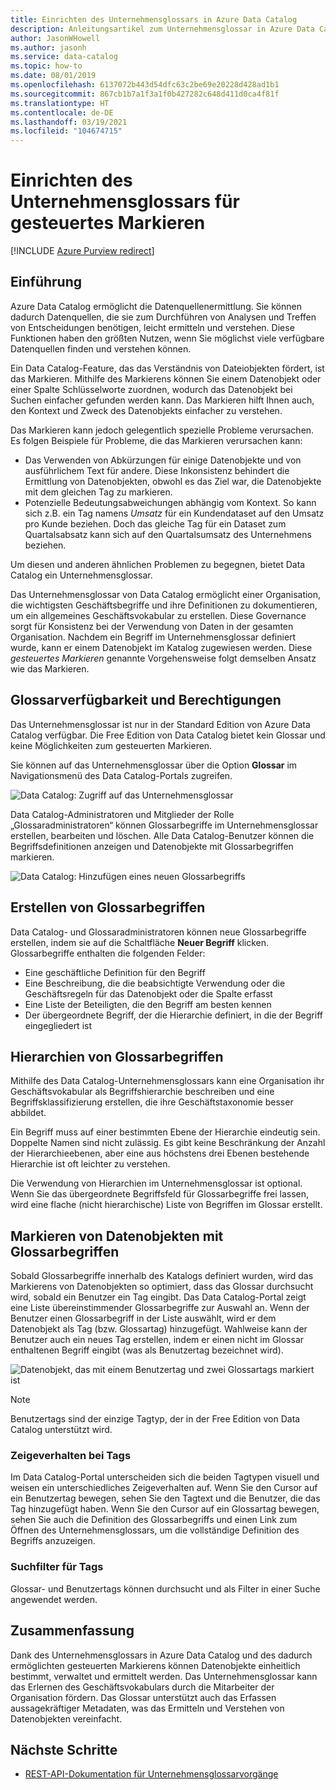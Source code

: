 ```yaml
---
title: Einrichten des Unternehmensglossars in Azure Data Catalog
description: Anleitungsartikel zum Unternehmensglossar in Azure Data Catalog zum Definieren und Verwenden eines allgemeinen Geschäftsvokabulars zum Markieren registrierter Datenobjekte.
author: JasonWHowell
ms.author: jasonh
ms.service: data-catalog
ms.topic: how-to
ms.date: 08/01/2019
ms.openlocfilehash: 6137072b443d54dfc63c2be69e20228d428ad1b1
ms.sourcegitcommit: 867cb1b7a1f3a1f0b427282c648d411d0ca4f81f
ms.translationtype: HT
ms.contentlocale: de-DE
ms.lasthandoff: 03/19/2021
ms.locfileid: "104674715"
---
```

# <a name="set-up-the-business-glossary-for-governed-tagging"></a>Einrichten des Unternehmensglossars für gesteuertes Markieren

[!INCLUDE [Azure Purview redirect](../../includes/data-catalog-use-purview.md)]

## <a name="introduction"></a>Einführung

Azure Data Catalog ermöglicht die Datenquellenermittlung. Sie können dadurch Datenquellen, die sie zum Durchführen von Analysen und Treffen von Entscheidungen benötigen, leicht ermitteln und verstehen. Diese Funktionen haben den größten Nutzen, wenn Sie möglichst viele verfügbare Datenquellen finden und verstehen können.

Ein Data Catalog-Feature, das das Verständnis von Dateiobjekten fördert, ist das Markieren. Mithilfe des Markierens können Sie einem Datenobjekt oder einer Spalte Schlüsselworte zuordnen, wodurch das Datenobjekt bei Suchen einfacher gefunden werden kann. Das Markieren hilft Ihnen auch, den Kontext und Zweck des Datenobjekts einfacher zu verstehen.

Das Markieren kann jedoch gelegentlich spezielle Probleme verursachen. Es folgen Beispiele für Probleme, die das Markieren verursachen kann:

* Das Verwenden von Abkürzungen für einige Datenobjekte und von ausführlichem Text für andere. Diese Inkonsistenz behindert die Ermittlung von Datenobjekten, obwohl es das Ziel war, die Datenobjekte mit dem gleichen Tag zu markieren.
* Potenzielle Bedeutungsabweichungen abhängig vom Kontext. So kann sich z.B. ein Tag namens *Umsatz* für ein Kundendataset auf den Umsatz pro Kunde beziehen. Doch das gleiche Tag für ein Dataset zum Quartalsabsatz kann sich auf den Quartalsumsatz des Unternehmens beziehen.  

Um diesen und anderen ähnlichen Problemen zu begegnen, bietet Data Catalog ein Unternehmensglossar.

Das Unternehmensglossar von Data Catalog ermöglicht einer Organisation, die wichtigsten Geschäftsbegriffe und ihre Definitionen zu dokumentieren, um ein allgemeines Geschäftsvokabular zu erstellen. Diese Governance sorgt für Konsistenz bei der Verwendung von Daten in der gesamten Organisation. Nachdem ein Begriff im Unternehmensglossar definiert wurde, kann er einem Datenobjekt im Katalog zugewiesen werden. Diese *gesteuertes Markieren* genannte Vorgehensweise folgt demselben Ansatz wie das Markieren.

## <a name="glossary-availability-and-privileges"></a>Glossarverfügbarkeit und Berechtigungen

Das Unternehmensglossar ist nur in der Standard Edition von Azure Data Catalog verfügbar. Die Free Edition von Data Catalog bietet kein Glossar und keine Möglichkeiten zum gesteuerten Markieren.

Sie können auf das Unternehmensglossar über die Option **Glossar** im Navigationsmenü des Data Catalog-Portals zugreifen.  

![Data Catalog: Zugriff auf das Unternehmensglossar](./media/data-catalog-how-to-business-glossary/01-portal-menu.png)

Data Catalog-Administratoren und Mitglieder der Rolle „Glossaradministratoren“ können Glossarbegriffe im Unternehmensglossar erstellen, bearbeiten und löschen. Alle Data Catalog-Benutzer können die Begriffsdefinitionen anzeigen und Datenobjekte mit Glossarbegriffen markieren.

![Data Catalog: Hinzufügen eines neuen Glossarbegriffs](./media/data-catalog-how-to-business-glossary/02-new-term.png)

## <a name="creating-glossary-terms"></a>Erstellen von Glossarbegriffen

Data Catalog- und Glossaradministratoren können neue Glossarbegriffe erstellen, indem sie auf die Schaltfläche **Neuer Begriff** klicken. Glossarbegriffe enthalten die folgenden Felder:

* Eine geschäftliche Definition für den Begriff
* Eine Beschreibung, die die beabsichtigte Verwendung oder die Geschäftsregeln für das Datenobjekt oder die Spalte erfasst
* Eine Liste der Beteiligten, die den Begriff am besten kennen
* Der übergeordnete Begriff, der die Hierarchie definiert, in die der Begriff eingegliedert ist

## <a name="glossary-term-hierarchies"></a>Hierarchien von Glossarbegriffen

Mithilfe des Data Catalog-Unternehmensglossars kann eine Organisation ihr Geschäftsvokabular als Begriffshierarchie beschreiben und eine Begriffsklassifizierung erstellen, die ihre Geschäftstaxonomie besser abbildet.

Ein Begriff muss auf einer bestimmten Ebene der Hierarchie eindeutig sein. Doppelte Namen sind nicht zulässig. Es gibt keine Beschränkung der Anzahl der Hierarchieebenen, aber eine aus höchstens drei Ebenen bestehende Hierarchie ist oft leichter zu verstehen.

Die Verwendung von Hierarchien im Unternehmensglossar ist optional. Wenn Sie das übergeordnete Begriffsfeld für Glossarbegriffe frei lassen, wird eine flache (nicht hierarchische) Liste von Begriffen im Glossar erstellt.  

## <a name="tagging-assets-with-glossary-terms"></a>Markieren von Datenobjekten mit Glossarbegriffen

Sobald Glossarbegriffe innerhalb des Katalogs definiert wurden, wird das Markierens von Datenobjekten so optimiert, dass das Glossar durchsucht wird, sobald ein Benutzer ein Tag eingibt. Das Data Catalog-Portal zeigt eine Liste übereinstimmender Glossarbegriffe zur Auswahl an. Wenn der Benutzer einen Glossarbegriff in der Liste auswählt, wird er dem Datenobjekt als Tag (bzw. Glossartag) hinzugefügt. Wahlweise kann der Benutzer auch ein neues Tag erstellen, indem er einen nicht im Glossar enthaltenen Begriff eingibt (was als Benutzertag bezeichnet wird).

![Datenobjekt, das mit einem Benutzertag und zwei Glossartags markiert ist](./media/data-catalog-how-to-business-glossary/03-tagged-asset.png)

> [!NOTE]
> Benutzertags sind der einzige Tagtyp, der in der Free Edition von Data Catalog unterstützt wird.

### <a name="hover-behavior-on-tags"></a>Zeigeverhalten bei Tags

Im Data Catalog-Portal unterscheiden sich die beiden Tagtypen visuell und weisen ein unterschiedliches Zeigeverhalten auf. Wenn Sie den Cursor auf ein Benutzertag bewegen, sehen Sie den Tagtext und die Benutzer, die das Tag hinzugefügt haben. Wenn Sie den Cursor auf ein Glossartag bewegen, sehen Sie auch die Definition des Glossarbegriffs und einen Link zum Öffnen des Unternehmensglossars, um die vollständige Definition des Begriffs anzuzeigen.

### <a name="search-filters-for-tags"></a>Suchfilter für Tags

Glossar- und Benutzertags können durchsucht und als Filter in einer Suche angewendet werden.

## <a name="summary"></a>Zusammenfassung

Dank des Unternehmensglossars in Azure Data Catalog und des dadurch ermöglichten gesteuerten Markierens können Datenobjekte einheitlich bestimmt, verwaltet und ermittelt werden. Das Unternehmensglossar kann das Erlernen des Geschäftsvokabulars durch die Mitarbeiter der Organisation fördern. Das Glossar unterstützt auch das Erfassen aussagekräftiger Metadaten, was das Ermitteln und Verstehen von Datenobjekten vereinfacht.

## <a name="next-steps"></a>Nächste Schritte

* [REST-API-Dokumentation für Unternehmensglossarvorgänge](/rest/api/datacatalog/data-catalog-glossary)
